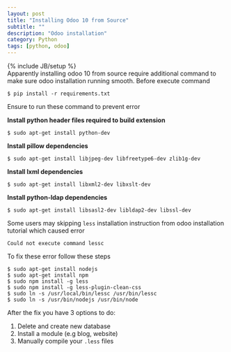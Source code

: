 ```yaml
---
layout: post
title: "Installing Odoo 10 from Source"
subtitle: ""
description: "Odoo installation"
category: Python
tags: [python, odoo]
---
```

{% include JB/setup %}  
Apparently installing odoo 10 from source require additional command to make sure odoo installation running smooth. Before execute command

`$ pip install -r requirements.txt`

Ensure to run these command to prevent error

**Install python header files required to build extension**

`$ sudo apt-get install python-dev` 

**Install pillow dependencies**

`$ sudo apt-get install libjpeg-dev libfreetype6-dev zlib1g-dev`

**Install lxml dependencies**

`$ sudo apt-get install libxml2-dev libxslt-dev`

**Install python-ldap dependencies**

`$ sudo apt-get install libsasl2-dev libldap2-dev libssl-dev`

Some users may skipping `less` installation instruction from odoo installation tutorial which caused error

`Could not execute command lessc`

To fix these error follow these steps

`$ sudo apt-get install nodejs`  
`$ sudo apt-get install npm`  
`$ sudo npm install -g less`  
`$ sudo npm install -g less-plugin-clean-css`  
`$ sudo ln -s /usr/local/bin/lessc /usr/bin/lessc`  
`$ sudo ln -s /usr/bin/nodejs /usr/bin/node`  

After the fix you have 3 options to do:  
1. Delete and create new database  
2. Install a module (e.g blog, website)  
3. Manually compile your `.less` files

